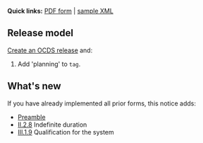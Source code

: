 **Quick links:** [PDF form](https://simap.ted.europa.eu/documents/10184/99173/EN_F07.pdf) | [sample XML](https://github.com/open-contracting/european-union-support/blob/main/output/samples/F07_2014.xml)

## Release model

[Create an OCDS release](../operations.md#create-a-release) and:

1. Add 'planning' to `tag`.

## What's new

If you have already implemented all prior forms, this notice adds:

* [Preamble](#preamble)
* <a href="#II.2.8">II.2.8</a> Indefinite duration
* <a href="#III.1.9">III.1.9</a> Qualification for the system
